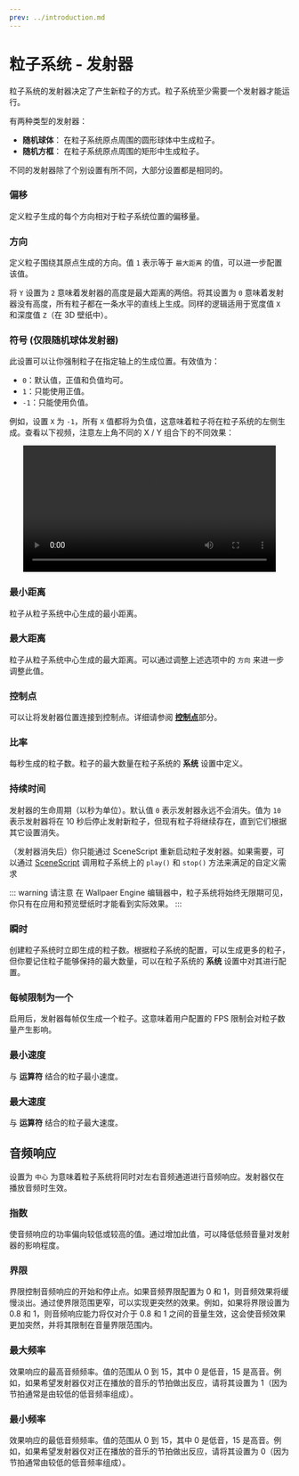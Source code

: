 ```yaml
---
prev: ../introduction.md
---
```


# 粒子系统 - 发射器

粒子系统的发射器决定了产生新粒子的方式。粒子系统至少需要一个发射器才能运行。

有两种类型的发射器：

* **随机球体**： 在粒子系统原点周围的圆形球体中生成粒子。
* **随机方框**： 在粒子系统原点周围的矩形中生成粒子。

不同的发射器除了个别设置有所不同，大部分设置都是相同的。

### 偏移

定义粒子生成的每个方向相对于粒子系统位置的偏移量。

### 方向

定义粒子围绕其原点生成的方向。值 `1` 表示等于 `最大距离` 的值，可以进一步配置该值。

将 `Y` 设置为 `2` 意味着发射器的高度是最大距离的两倍。将其设置为 `0` 意味着发射器没有高度，所有粒子都在一条水平的直线上生成。同样的逻辑适用于宽度值 `X` 和深度值 `Z`（在 3D 壁纸中）。

### 符号 (仅限随机球体发射器)

此设置可以让你强制粒子在指定轴上的生成位置。有效值为：

* `0`：默认值，正值和负值均可。
* `1`：只能使用正值。
* `-1`：只能使用负值。

例如，设置 `X` 为 `-1`，所有 `X` 值都将为负值，这意味着粒子将在粒子系统的左侧生成。查看以下视频，注意左上角不同的 X / Y 组合下的不同效果：

<video width="90%" style="margin:0 auto;display:block;" controls loop autoplay>
  <source :src="$withBase('/videos/particle_system_sign.mp4')" type="video/mp4">
  Your browser does not support the video tag.
</video>

### 最小距离

粒子从粒子系统中心生成的最小距离。

### 最大距离

粒子从粒子系统中心生成的最大距离。可以通过调整上述选项中的 `方向` 来进一步调整此值。

### 控制点

可以让将发射器位置连接到控制点。详细请参阅 [**控制点**](/wallpaper-engine-docs/scene/particles/component/control_point.html)部分。

### 比率

每秒生成的粒子数。粒子的最大数量在粒子系统的 **系统** 设置中定义。

### 持续时间

发射器的生命周期（以秒为单位）。默认值 `0` 表示发射器永远不会消失。值为 `10` 表示发射器将在 10 秒后停止发射新粒子，但现有粒子将继续存在，直到它们根据其它设置消失。

（发射器消失后）你只能通过 SceneScript 重新启动粒子发射器。如果需要，可以通过 [SceneScript](/wallpaper-engine-docs/scene/scenescript/reference/class/IParticleSystem.html) 调用粒子系统上的 `play()` 和 `stop()` 方法来满足的自定义需求

::: warning 请注意
在 Wallpaer Engine 编辑器中，粒子系统将始终无限期可见，你只有在应用和预览壁纸时才能看到实际效果。
:::

### 瞬时

创建粒子系统时立即生成的粒子数。根据粒子系统的配置，可以生成更多的粒子，但你要记住粒子能够保持的最大数量，可以在粒子系统的 **系统** 设置中对其进行配置。

### 每帧限制为一个

启用后，发射器每帧仅生成一个粒子。这意味着用户配置的 FPS 限制会对粒子数量产生影响。

### 最小速度

与 **运算符** 结合的粒子最小速度。

### 最大速度

与 **运算符** 结合的粒子最大速度。

## 音频响应

设置为 `中心` 为意味着粒子系统将同时对左右音频通道进行音频响应。发射器仅在播放音频时生效。

### 指数

使音频响应的功率偏向较低或较高的值。通过增加此值，可以降低低频音量对发射器的影响程度。

### 界限

界限控制音频响应的开始和停止点。如果音频界限配置为 0 和 1，则音频效果将缓慢淡出。通过使界限范围更窄，可以实现更突然的效果。例如，如果将界限设置为 0.8 和 1，则音频响应能力将仅对介于 0.8 和 1 之间的音量生效，这会使音频效果更加突然，并将其限制在音量界限范围内。

### 最大频率

效果响应的最高音频频率。值的范围从 0 到 15，其中 0 是低音，15 是高音。例如，如果希望发射器仅对正在播放的音乐的节拍做出反应，请将其设置为 1（因为节拍通常是由较低的低音频率组成）。

### 最小频率

效果响应的最低音频频率。值的范围从 0 到 15，其中 0 是低音，15 是高音。例如，如果希望发射器仅对正在播放的音乐的节拍做出反应，请将其设置为 0（因为节拍通常由较低的低音频率组成）。